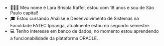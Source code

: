 - 🙋🏻‍♀️ Meu nome é Lara Brisola Raffel, estou com 18 anos e sou de São Paulo capital!
- 🎓 Estou cursando Análise e Desenvolvimento de Sistemas na Faculdade FATEC Ipiranga, atualmente estou no segundo semestre. 
- 💻 Tenho interesse em banco de dados, no momento estou aprendendo a funcionabilidade da plataforma ORACLE.
